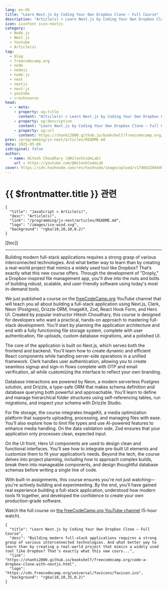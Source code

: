 ```yaml
---
lang: en-US
title: "Learn Next.js by Coding Your Own Dropbox Clone – Full Course"
description: "Article(s) > Learn Next.js by Coding Your Own Dropbox Clone – Full Course"
icon: iconfont icon-nextjs
category:
  - Node.js
  - Next.js
  - Youtube
  - Article(s)
tag:
  - blog
  - freecodecamp.org
  - node
  - nodejs
  - node-js
  - next
  - nextjs
  - next-js
  - youtube
  - crashcourse
head:
  - - meta:
    - property: og:title
      content: "Article(s) > Learn Next.js by Coding Your Own Dropbox Clone – Full Course"
    - property: og:description
      content: "Learn Next.js by Coding Your Own Dropbox Clone – Full Course"
    - property: og:url
      content: https://chanhi2000.github.io/bookshelf/freecodecamp.org/code-a-dropbox-clone-with-nextjs.html
prev: /programming/js-next/articles/README.md
date: 2025-05-08
isOriginal: false
author:
  - name: Hitesh Choudhary (@HiteshCodeLab)
    url : https://youtube.com/@HiteshCodeLab
cover: https://cdn.hashnode.com/res/hashnode/image/upload/v1746632864462/6865d2b6-8c07-424e-afd2-9200550a976d.png
---
```


# {{ $frontmatter.title }} 관련

```component VPCard
{
  "title": "JavaScript > Article(s)",
  "desc": "Article(s)",
  "link": "/programming/js-next/articles/README.md",
  "logo": "/images/ico-wind.svg",
  "background": "rgba(10,10,10,0.2)"
}
```

[[toc]]

---

<SiteInfo
  name="Learn Next.js by Coding Your Own Dropbox Clone – Full Course"
  desc="Building modern full-stack applications requires a strong grasp of various interconnected technologies. And what better way to learn than by creating a real-world project that mimics a widely used tool like Dropbox? That’s exactly what this new cours..."
  url="https://freecodecamp.org/news/code-a-dropbox-clone-with-nextjs"
  logo="https://cdn.freecodecamp.org/universal/favicons/favicon.ico"
  preview="https://cdn.hashnode.com/res/hashnode/image/upload/v1746632864462/6865d2b6-8c07-424e-afd2-9200550a976d.png"/>

Building modern full-stack applications requires a strong grasp of various interconnected technologies. And what better way to learn than by creating a real-world project that mimics a widely used tool like Dropbox? That’s exactly what this new course offers. Through the development of "Droply," a Dropbox-inspired file management app, you'll dive into the nuts and bolts of building robust, scalable, and user-friendly software using today's most in-demand tools.

We just published a course on the [<FontIcon icon="fa-brands fa-free-code-camp"/>freeCodeCamp.org](http://freeCodeCamp.org) YouTube channel that will teach you all about building a full-stack application using Next.js, Clerk, Neon (Postgres), Drizzle ORM, ImageKit, Zod, React Hook Form, and Hero UI. Created by popular instructor Hitesh Choudhary, this course is designed for developers who want a practical, hands-on approach to mastering full-stack development. You’ll start by planning the application architecture and end with a fully functioning file storage system, complete with user authentication, file uploads, custom database migrations, and a polished UI.

The core of the application is built on Next.js, which serves both the frontend and backend. You'll learn how to create dynamic and efficient React components while handling server-side operations in a unified framework. Clerk handles user authentication, allowing you to create seamless signup and sign-in flows complete with OTP and email verification, all while customizing the interface to reflect your own branding.

Database interactions are powered by Neon, a modern serverless Postgres solution, and Drizzle, a type-safe ORM that makes schema definition and database querying both powerful and approachable. You’ll learn to define and manage hierarchical folder structures using self-referencing tables, run migrations, and inspect your schema with Drizzle Studio.

For file storage, the course integrates ImageKit, a media optimization platform that supports uploading, processing, and managing files with ease. You’ll also explore how to limit file types and use AI-powered features to enhance media handling. On the data validation side, Zod ensures that your application only processes clean, expected input.

On the UI front, Hero UI components are used to design clean and functional interfaces. You'll see how to integrate pre-built UI elements and customize them to fit your application’s needs. Beyond the tech, the course delves into project planning, including how to approach complex builds, break them into manageable components, and design thoughtful database schemas before writing a single line of code.

With built-in assignments, this course ensures you're not just watching—you're actively building and experimenting. By the end, you'll have gained real experience building a full-stack application, understood how modern tools fit together, and developed the confidence to create your own production-grade software.

Watch the full course on [<FontIcon icon="fa-brands fa-youtube"/>the freeCodeCamp.org YouTube channel](https://youtu.be/IcOiX-jynfI) (5-hour watch).

<VidStack src="youtube/IcOiX-jynfI" />

<!-- TODO: add ARTICLE CARD -->
```component VPCard
{
  "title": "Learn Next.js by Coding Your Own Dropbox Clone – Full Course",
  "desc": "Building modern full-stack applications requires a strong grasp of various interconnected technologies. And what better way to learn than by creating a real-world project that mimics a widely used tool like Dropbox? That’s exactly what this new cours...",
  "link": "https://chanhi2000.github.io/bookshelf/freecodecamp.org/code-a-dropbox-clone-with-nextjs.html",
  "logo": "https://cdn.freecodecamp.org/universal/favicons/favicon.ico",
  "background": "rgba(10,10,35,0.2)"
}
```
